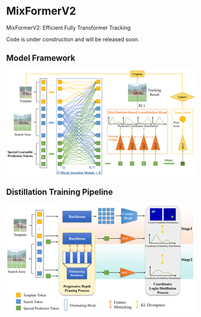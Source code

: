 # MixFormerV2
MixFormerV2: Efficient Fully Transformer Tracking

Code is under construction and will be released soon.

## Model Framework
![model](tracking/model.png)

## Distillation Training Pipeline
![training](tracking/training.png)
